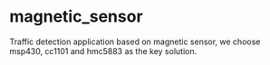 # magnetic_sensor
Traffic detection application based on magnetic sensor, we choose msp430, cc1101 and hmc5883 as the key solution.
